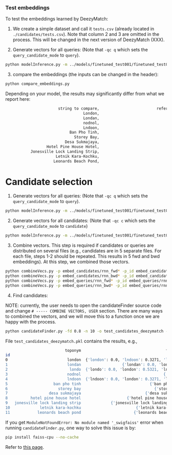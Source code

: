 ### Test embeddings

To test the embeddings learned by DeezyMatch:

1. We create a simple dataset and call it `tests.csv` (already located in `./candidates/tests.csv`). Note that column 2 and 3 are omitted in the process. This will be changed in the next version of DeezyMatch (XXX).

2. Generate vectors for all queries: (Note that `-qc q` which sets the `query_candidate_mode` to `query`).

```bash
python modelInference.py -m ../models/finetuned_test001/finetuned_test001.model -d ./candidates/tests.csv -v ../models/finetuned_test001/finetuned_test001.vocab -i ../input_dfm.yaml -mode generate_vectors -qc q
``` 

3. compare the embeddings (the inputs can be changed in the header):

```bash
python compare_embeddings.py
```

Depending on your model, the results may significantly differ from what we report here:

```bash
                       string to compare,                         reference string, l2_norm
                                  London,                                   London, 0.0
                                  Londan,                                   London, 0.046379465609788895
                                  nodnol,                                   London, 0.8457154035568237
                                  Lndoon,                                   London, 0.25316423177719116
                            Ban Pho Tinh,                                   London, 1.9595017433166504
                              Storey Bay,                                   London, 2.2820239067077637
                          Desa Sukmajaya,                                   London, 2.0710322856903076
                  Hotel Pine House Hotel,                                   London, 1.3341679573059082
           Jonesville Lock Landing Strip,                                   London, 1.1363288164138794
                      Letnik Kara-Kochku,                                   London, 1.0316883325576782
                     Leonards Beach Pond,                                   London, 0.49187901616096497
```

# Candidate selection

1. Generate vectors for all queries: (Note that `-qc q` which sets the `query_candidate_mode` to `query`).

```bash
python modelInference.py -m ../models/finetuned_test001/finetuned_test001.model -d ./candidates/tests.csv -v ../models/finetuned_test001/finetuned_test001.vocab -i ../input_dfm.yaml -mode generate_vectors -qc q
``` 

2. Generate vectors for all candidates: (Note that `-qc c` which sets the `query_candidate_mode` to `candidate`)

```bash
python modelInference.py -m ../models/finetuned_test001/finetuned_test001.model -d ./candidates/tests.csv -v ../models/finetuned_test001/finetuned_test001.vocab -i ../input_dfm.yaml -mode generate_vectors -qc c
``` 

3. Combine vectors. This step is required if candidates or queries are distributed on several files (e.g., candidates are in 5 separate files. For each file, steps 1-2 should be repeated. This results in 5 fwd and bwd embeddings). At this step, we combined those vectors.

```bash
python combineVecs.py -p embed_candidates/rnn_fwd* -p_id embed_candidates/rnn_indxs_0 -df df/candidates.df -n candidates_fwd -o combined
python combineVecs.py -p embed_candidates/rnn_bwd* -p_id embed_candidates/rnn_indxs_0 -df df/candidates.df -n candidates_bwd -o combined
python combineVecs.py -p embed_queries/rnn_fwd* -p_id embed_queries/rnn_indxs_0 -df df/queries.df -n queries_fwd -o combined
python combineVecs.py -p embed_queries/rnn_bwd* -p_id embed_queries/rnn_indxs_0 -df df/queries.df -n queries_bwd -o combined
```

4. Find candidates:

NOTE: currently, the user needs to open the candidateFinder source code and change `# ----- COMBINE VECTORS, USER` section. There are many ways to combined the vectors, and we will move this to a function once we are happy with the process.

```bash
python candidateFinder.py -fd 0.8 -n 10 -o test_candidates_deezymatch -sz 4
```

File `test_candidates_deezymatch.pkl` contains the results, e.g.,

```bash
                          toponym                                     faiss_distance                             candidate_original_ids  query_original_id  num_all_searches
id
0                          london  {'london': 0.0, 'lndoon': 0.3271, 'londan': 0....  {'london': 0, 'lndoon': 4, 'londan': 1, 'londo...                  0                12
1                          londan                  {'londan': 0.0, 'london': 0.4662}                         {'londan': 1, 'london': 0}                  1                12
2                           londo  {'londo': 0.0, 'london': 0.5321, 'lndoon': 0.7...             {'londo': 2, 'london': 0, 'lndoon': 4}                  2                12
3                          nodnol                                    {'nodnol': 0.0}                                      {'nodnol': 3}                  3                12
4                          lndoon  {'lndoon': 0.0, 'london': 0.3271, 'londo': 0.7...             {'lndoon': 4, 'london': 0, 'londo': 2}                  4                12
5                    ban pho tinh                              {'ban pho tinh': 0.0}                                {'ban pho tinh': 5}                  5                12
6                      storey bay                                {'storey bay': 0.0}                                  {'storey bay': 6}                  6                12
7                  desa sukmajaya                            {'desa sukmajaya': 0.0}                              {'desa sukmajaya': 7}                  7                12
8          hotel pine house hotel                    {'hotel pine house hotel': 0.0}                      {'hotel pine house hotel': 8}                  8                12
9   jonesville lock landing strip             {'jonesville lock landing strip': 0.0}               {'jonesville lock landing strip': 9}                  9                12
10             letnik kara-kochku                        {'letnik kara-kochku': 0.0}                         {'letnik kara-kochku': 10}                 10                12
11            leonards beach pond                       {'leonards beach pond': 0.0}                        {'leonards beach pond': 11}                 11                12
```

If you get `ModuleNotFoundError: No module named '_swigfaiss'` error when running `candidateFinder.py`, one way to solve this issue is by:

```bash
pip install faiss-cpu --no-cache
```

Refer to [this page](https://github.com/facebookresearch/faiss/issues/821).
